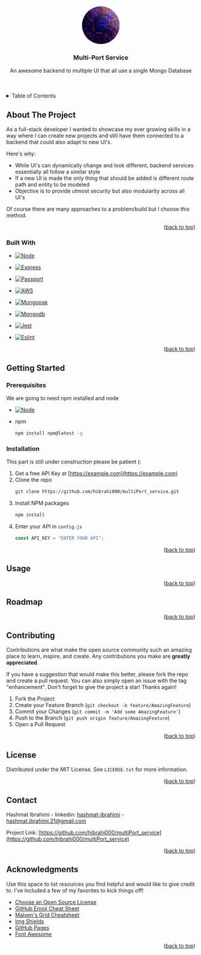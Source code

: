 <a name="readme-top"></a>

<!-- PROJECT LOGO -->
<br />
<div align="center">
  <a href="https://github.com/othneildrew/Best-README-Template">
    <img src="./images/circuit-logo.png" alt="Logo" width="100" height="100">
  </a>

  <h3 align="center">Multi-Port Service</h3>

  <p style="margin-bottom: 50px" align="center">
    An awesome backend to multiple UI that all use a single Mongo Database
   
  </p>


</div>



<!-- TABLE OF CONTENTS -->
<details>
  <summary>Table of Contents</summary>
  <ol>
    <li>
      <a href="#about-the-project">About The Project</a>
      <ul>
        <li><a href="#built-with">Built With</a></li>
      </ul>
    </li>
    <li>
      <a href="#getting-started">Getting Started</a>
      <ul>
        <li><a href="#prerequisites">Prerequisites</a></li>
        <li><a href="#installation">Installation</a></li>
      </ul>
    </li>
    <li><a href="#usage">Usage</a></li>
    <li><a href="#roadmap">Roadmap</a></li>
    <li><a href="#contributing">Contributing</a></li>
    <li><a href="#license">License</a></li>
    <li><a href="#contact">Contact</a></li>
    <li><a href="#acknowledgments">Acknowledgments</a></li>
  </ol>
</details>

<!-- ABOUT THE PROJECT -->

## About The Project

<!-- [![Product Name Screen Shot][product-screenshot]](https://example.com) -->

As a full-stack developer I wanted to showcase my ever growing skills in a way where I can create new projects and still have them connected to a backend that could also adapt to new UI's.

Here's why:

- While UI's can dynamically change and look different, backend services essentially all follow a similar style
- If a new UI is made the only thing that should be added is different route path and entity to be modeled
- Objective is to provide utmost security but also modularity across all UI's

Of course there are many approaches to a problem/build but I choose this method.


<p align="right">(<a href="#readme-top">back to top</a>)</p>

### Built With

- [![Node][node.js]][node-url]

- [![Express][express.js]][express-url]

- [![Passport][passport.js]][passport-url]

- [![AWS][aws]][aws-url]

- [![Mongoose][mongoose]][mongoose-url]

- [![Mongodb][mongodb]][mongodb-url]
  
- [![Jest][jest.js]][jest-url]

- [![Eslint][eslint]][eslint-url]

<p align="right">(<a href="#readme-top">back to top</a>)</p>

<!-- GETTING STARTED -->

## Getting Started

### Prerequisites

We are going to need npm installed and node
- [![Node][node.js]][node-url]

- npm
  ```sh
  npm install npm@latest -g
  ```
### Installation

This part is still under construction please be patient (:

1. Get a free API Key at [https://example.com](https://example.com)
2. Clone the repo
   ```sh
   git clone https://github.com/hibrahi000/multiPort_service.git
   ```
3. Install NPM packages
   ```sh
   npm install
   ```
4. Enter your API in `config.js`
   ```js
   const API_KEY = "ENTER YOUR API";
   ```

<p align="right">(<a href="#readme-top">back to top</a>)</p>

<!-- USAGE EXAMPLES -->

## Usage
<!-- 
Use this space to show useful examples of how a project can be used. Additional screenshots, code examples and demos work well in this space. You may also link to more resources. 

_For more examples, please refer to the [Documentation](https://example.com)_
-->
<p align="right">(<a href="#readme-top">back to top</a>)</p>

<!-- ROADMAP -->

## Roadmap

<!-- - [x] Add Changelog
- [x] Add back to top links
- [ ] Add Additional Templates w/ Examples
- [ ] Add "components" document to easily copy & paste sections of the readme
- [ ] Multi-language Support 
 -->
<!-- 
See the [open issues](https://github.com/othneildrew/Best-README-Template/issues) for a full list of proposed features (and known issues). -->

<p align="right">(<a href="#readme-top">back to top</a>)</p>

<!-- CONTRIBUTING -->

## Contributing

Contributions are what make the open source community such an amazing place to learn, inspire, and create. Any contributions you make are **greatly appreciated**.

If you have a suggestion that would make this better, please fork the repo and create a pull request. You can also simply open an issue with the tag "enhancement".
Don't forget to give the project a star! Thanks again!

1. Fork the Project
2. Create your Feature Branch (`git checkout -b feature/AmazingFeature`)
3. Commit your Changes (`git commit -m 'Add some AmazingFeature'`)
4. Push to the Branch (`git push origin feature/AmazingFeature`)
5. Open a Pull Request

<p align="right">(<a href="#readme-top">back to top</a>)</p>

<!-- LICENSE -->

## License

Distributed under the MIT License. See `LICENSE.txt` for more information.

<p align="right">(<a href="#readme-top">back to top</a>)</p>

<!-- CONTACT -->

## Contact

Hashmat Ibrahimi - linkedin: [hashmat-ibrahimi](https://www.linkedin.com/in/hashmat-ibrahimi/) - hashmat.ibrahimi.21@gmail.com

Project Link: [https://github.com/hibrahi000/multiPort_service](https://github.com/hibrahi000/multiPort_service)

<p align="right">(<a href="#readme-top">back to top</a>)</p>

<!-- ACKNOWLEDGMENTS -->

## Acknowledgments

Use this space to list resources you find helpful and would like to give credit to. I've included a few of my favorites to kick things off!

- [Choose an Open Source License](https://choosealicense.com)
- [GitHub Emoji Cheat Sheet](https://www.webpagefx.com/tools/emoji-cheat-sheet)
- [Malven's Grid Cheatsheet](https://grid.malven.co/)
- [Img Shields](https://shields.io)
- [GitHub Pages](https://pages.github.com)
- [Font Awesome](https://fontawesome.com)


<p align="right">(<a href="#readme-top">back to top</a>)</p>

##

<!-- MARKDOWN LINKS & IMAGES -->
<!-- https://www.markdownguide.org/basic-syntax/#reference-style-links -->

[contributors-shield]: https://img.shields.io/github/contributors/othneildrew/Best-README-Template.svg?style=for-the-badge
[contributors-url]: https://github.com/othneildrew/Best-README-Template/graphs/contributors
[forks-shield]: https://img.shields.io/github/forks/othneildrew/Best-README-Template.svg?style=for-the-badge
[forks-url]: https://github.com/othneildrew/Best-README-Template/network/members
[stars-shield]: https://img.shields.io/github/stars/othneildrew/Best-README-Template.svg?style=for-the-badge
[stars-url]: https://github.com/othneildrew/Best-README-Template/stargazers
[issues-shield]: https://img.shields.io/github/issues/othneildrew/Best-README-Template.svg?style=for-the-badge
[issues-url]: https://github.com/othneildrew/Best-README-Template/issues
[license-shield]: https://img.shields.io/github/license/othneildrew/Best-README-Template.svg?style=for-the-badge
[license-url]: https://github.com/othneildrew/Best-README-Template/blob/master/LICENSE.txt
[linkedin-shield]: https://img.shields.io/badge/-LinkedIn-black.svg?style=for-the-badge&logo=linkedin&colorB=555
[linkedin-url]: https://linkedin.com/in/othneildrew
[product-screenshot]: images/screenshot.png
[node.js]: https://img.shields.io/badge/Node.js-43853D?style=for-the-badge&logo=node.js&logoColor=white
[node-url]: https://nodejs.org/en/
[express.js]: https://img.shields.io/badge/Express.js-828282?style=for-the-badge&logo=express&logoColor=white
[express-url]: https://expressjs.com/
[passport.js]: https://img.shields.io/badge/Passport-000000?style=for-the-badge&logo=passport&logoColor=#34E27A
[passport-url]: https://www.passportjs.org/
[aws]: https://img.shields.io/badge/Amazon_AWS-232F3E?style=for-the-badge&logo=amazon-aws&logoColor=white
[aws-url]: https://aws.amazon.com/
[mongoose]: https://img.shields.io/badge/mongoosejs-880001?style=for-the-badge&logo=Badgr&logoColor=#ffffff
[mongoose-url]: https://mongoosejs.com/
[axios]: https://axios-http.com/assets/logo.svg
[axios-url]: https://axios-http.com/
[mongodb]: https://img.shields.io/badge/MongoDB-4EA94B?style=for-the-badge&logo=mongodb&logoColor=white
[mongodb-url]: https://www.mongodb.com/
[jest.js]: https://img.shields.io/badge/jest.js-16C213?style=for-the-badge&logo=Jest&logoColor=white
[jest-url]: https://jestjs.io/
[eslint]: https://img.shields.io/badge/eslint-3A33D1?style=for-the-badge&logo=eslint&logoColor=white
[eslint-url]: https://eslint.org/
